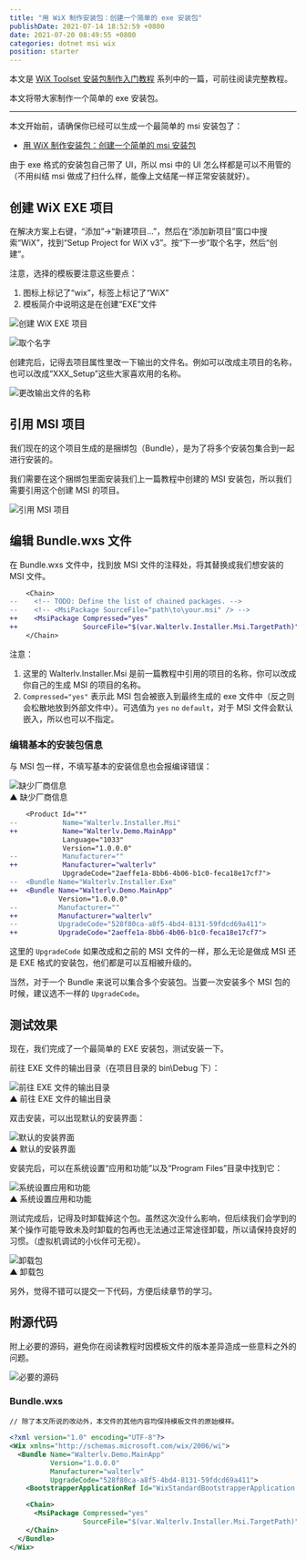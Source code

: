 ```yaml
---
title: "用 WiX 制作安装包：创建一个简单的 exe 安装包"
publishDate: 2021-07-14 18:52:59 +0800
date: 2021-07-20 08:49:55 +0800
categories: dotnet msi wix
position: starter
---
```


本文是 [WiX Toolset 安装包制作入门教程](/post/getting-started-with-wix-toolset) 系列中的一篇，可前往阅读完整教程。

本文将带大家制作一个简单的 exe 安装包。

---

本文开始前，请确保你已经可以生成一个最简单的 msi 安装包了：

- [用 WiX 制作安装包：创建一个简单的 msi 安装包](/post/getting-started-with-wix-toolset-msi-hello-world)

由于 exe 格式的安装包自己带了 UI，所以 msi 中的 UI 怎么样都是可以不用管的（不用纠结 msi 做成了扫什么样，能像上文结尾一样正常安装就好）。

<div id="toc"></div>

## 创建 WiX EXE 项目

在解决方案上右键，“添加”->“新建项目...”，然后在“添加新项目”窗口中搜索“WiX”，找到“Setup Project for WiX v3”。按“下一步”取个名字，然后“创建”。

注意，选择的模板要注意这些要点：

1. 图标上标记了“wix”，标签上标记了“WiX”
2. 模板简介中说明这是在创建“EXE”文件

![创建 WiX EXE 项目](/static/posts/2021-07-14-17-55-51.png)

![取个名字](/static/posts/2021-07-14-17-57-21.png)

创建完后，记得去项目属性里改一下输出的文件名。例如可以改成主项目的名称，也可以改成“XXX_Setup”这些大家喜欢用的名称。

![更改输出文件的名称](/static/posts/2021-07-14-17-58-29.png)

## 引用 MSI 项目

我们现在的这个项目生成的是捆绑包（Bundle），是为了将多个安装包集合到一起进行安装的。

我们需要在这个捆绑包里面安装我们上一篇教程中创建的 MSI 安装包，所以我们需要引用这个创建 MSI 的项目。

![引用 MSI 项目](/static/posts/2021-07-14-18-28-19.png)

## 编辑 Bundle.wxs 文件

在 Bundle.wxs 文件中，找到放 MSI 文件的注释处，将其替换成我们想安装的 MSI 文件。

```diff
    <Chain>
--    <!-- TODO: Define the list of chained packages. -->
--    <!-- <MsiPackage SourceFile="path\to\your.msi" /> -->
++    <MsiPackage Compressed="yes"
++                SourceFile="$(var.Walterlv.Installer.Msi.TargetPath)"/>
    </Chain>
```

注意：

1. 这里的 Walterlv.Installer.Msi 是前一篇教程中引用的项目的名称，你可以改成你自己的生成 MSI 的项目的名称。
2. `Compressed="yes"` 表示此 MSI 包会被嵌入到最终生成的 exe 文件中（反之则会松散地放到外部文件中）。可选值为 `yes` `no` `default`，对于 MSI 文件会默认嵌入，所以也可以不指定。

### 编辑基本的安装包信息

与 MSI 包一样，不填写基本的安装信息也会报编译错误：

![缺少厂商信息](/static/posts/2021-07-14-18-39-24.png)  
▲ 缺少厂商信息

```diff
    <Product Id="*"
--           Name="Walterlv.Installer.Msi"
++           Name="Walterlv.Demo.MainApp"
             Language="1033"
             Version="1.0.0.0"
--           Manufacturer=""
++           Manufacturer="walterlv"
             UpgradeCode="2aeffe1a-8bb6-4b06-b1c0-feca18e17cf7">
--  <Bundle Name="Walterlv.Installer.Exe"
++  <Bundle Name="Walterlv.Demo.MainApp"
            Version="1.0.0.0"
--          Manufacturer=""
++          Manufacturer="walterlv"
--          UpgradeCode="528f80ca-a8f5-4bd4-8131-59fdcd69a411">
++          UpgradeCode="2aeffe1a-8bb6-4b06-b1c0-feca18e17cf7">
```

这里的 `UpgradeCode` 如果改成和之前的 MSI 文件的一样，那么无论是做成 MSI 还是 EXE 格式的安装包，他们都是可以互相被升级的。

当然，对于一个 Bundle 来说可以集合多个安装包。当要一次安装多个 MSI 包的时候，建议选不一样的 `UpgradeCode`。

## 测试效果

现在，我们完成了一个最简单的 EXE 安装包，测试安装一下。

前往 EXE 文件的输出目录（在项目目录的 bin\Debug 下）：

![前往 EXE 文件的输出目录](/static/posts/2021-07-14-18-47-40.png)  
▲ 前往 EXE 文件的输出目录

双击安装，可以出现默认的安装界面：

![默认的安装界面](/static/posts/2021-07-14-18-49-29.png)  
▲ 默认的安装界面

安装完后，可以在系统设置“应用和功能”以及“Program Files”目录中找到它：

![系统设置应用和功能](/static/posts/2021-07-14-18-50-47.png)  
▲ 系统设置应用和功能

测试完成后，记得及时卸载掉这个包。虽然这次没什么影响，但后续我们会学到的某个操作可能导致未及时卸载的包再也无法通过正常途径卸载，所以请保持良好的习惯。（虚拟机调试的小伙伴可无视）。

![卸载包](/static/posts/2021-07-14-18-51-47.png)  
▲ 卸载包

另外，觉得不错可以提交一下代码，方便后续章节的学习。

## 附源代码

附上必要的源码，避免你在阅读教程时因模板文件的版本差异造成一些意料之外的问题。

![必要的源码](/static/posts/2021-07-14-18-52-22.png)

### Bundle.wxs

`// 除了本文所说的改动外，本文件的其他内容均保持模板文件的原始模样。`

```xml
<?xml version="1.0" encoding="UTF-8"?>
<Wix xmlns="http://schemas.microsoft.com/wix/2006/wi">
  <Bundle Name="Walterlv.Demo.MainApp"
          Version="1.0.0.0"
          Manufacturer="walterlv"
          UpgradeCode="528f80ca-a8f5-4bd4-8131-59fdcd69a411">
    <BootstrapperApplicationRef Id="WixStandardBootstrapperApplication.RtfLicense" />

    <Chain>
      <MsiPackage Compressed="yes"
                  SourceFile="$(var.Walterlv.Installer.Msi.TargetPath)"/>
    </Chain>
  </Bundle>
</Wix>
```
